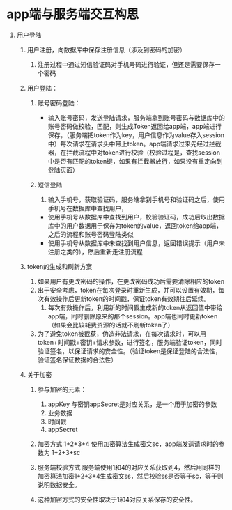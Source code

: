 # app端与服务端交互构思

1. 用户登陆

   1. 用户注册，向数据库中保存注册信息（涉及到密码的加密）

      1. 注册过程中通过短信验证码对手机号码进行验证，但还是需要保存一个密码

   2. 用户登陆：

      1. 账号密码登陆：
         * 输入账号密码，发送登陆请求，服务端拿到账号密码与数据库中的账号密码做校验，匹配，则生成Token返回给app端，app端进行保存，（服务端把token作为key，用户信息作为value存入session中）每次请求在请求头中带上token。app端请求过来先经过拦截器，在拦截流程中对token进行校验（校验过程是，查找session中是否有匹配的token键，如果有拦截器放行，如果没有重定向到登陆页面）

      2. 短信登陆

         1. 输入手机号，获取验证码，服务端拿到手机号和验证码之后，使用手机号在数据库中查找用户，

         * 使用手机号从数据库中查找到用户，校验验证码，成功后取出数据库中的用户数据用于保存为token的value，返回token给app端，之后的流程和账号密码登陆类似
         * 使用手机号从数据库中未查找到用户信息，返回错误提示（用户未注册之类的），然后重新走注册流程

   3. token的生成和刷新方案

      1. 如果用户有更改密码的操作，在更改密码成功后需要清除相应的token 
      2. 出于安全考虑，token在每次登录时重新生成，并可以设置有效期，每次有效操作后更新token的时间戳，保证token有效期往后延续。 
         1. 每次有效操作后，利用新的时间戳生成新的token从返回值中带给app端，同时删除原来的那个session。app端也同时更新token（如果会比较耗费资源的话就不刷新token了）
      3. 为了避免token被截获，伪造非法请求，在每次请求时，可以用  token+时间戳+密钥+请求参数，进行签名，服务端验证token，同时验证签名，以保证请求的安全性。（验证token是保证登陆的合法性，验证签名保证数据的合法性）

   4. 关于加密

      1. 参与加密的元素：
         1. appKey  与密钥appSecret是对应关系，是一个用于加密的参数
         2. 业务数据
         3. 时间戳
         4. appSecret   
      2. 加密方式   1+2+3+4 使用加密算法生成密文sc，app端发送请求时的参数为 1+2+3+sc
      3. 服务端校验方式   服务端使用1和4的对应关系获取到4，然后用同样的加密算法加密1+2+3+4生成密文ss，然后校验ss是否等于sc，等于则说明数据安全。

      4. 这种加密方式的安全性取决于1和4对应关系保存的安全性。
